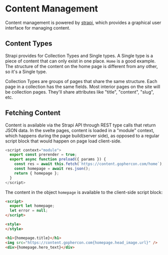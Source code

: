 # Content Management 

Content management is powered by [strapi](https://strapi.io), which provides a graphical 
user interface for managing content.

## Content Types    

Strapi provides for Collection Types and Single types.  A Single type is a piece of content
that can only exist in one place.  `Home` is a good example.  The structure of the content
on the home page is different from any other, so it's a Single type.

Collection Types are groups of pages that share the same structure.  Each page in a collection
has the same fields. Most interior pages on the site will be collection pages.  They'll share attributes
like "title", "content", "slug", etc.

## Fetching Content

Content is available via the Strapi API through REST type calls that return JSON data. In the svelte pages, 
content is loaded in a "module" context, which happens during the page build(server side), as opposed to a regular script
block that would happen on page load client-side.

```javascript
<script context="module">
  export const prerender = true;
  export async function preload({ params }) {
    const res = await this.fetch(`https://content.gophercon.com/home`);
    const homepage = await res.json();
    return { homepage };
  }
</script>
```
The content in the object `homepage` is available to the client-side script block:
```html
<script>
  export let homepage;
  let error = null;
</script>

<style>
</style>

<h1>{homepage.title}</h1>
<img src="https://content.gophercon.com{homepage.head_image.url}" />
<div>{homepage.hero_text}</div>
```
